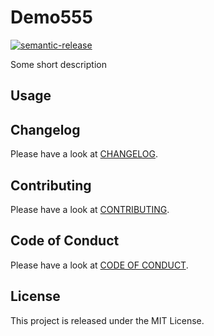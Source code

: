 # Demo555
[![semantic-release][semantic-image]][semantic-url]

Some short description 

## Usage

## Changelog

Please have a look at [CHANGELOG][changelog-url].

## Contributing

Please have a look at [CONTRIBUTING][contribute-url].

## Code of Conduct

Please have a look at [CODE OF CONDUCT][codeofconduct-url].

## License
This project is released under the MIT License.

<!-- Links: -->
[semantic-image]: https://img.shields.io/badge/%20%20%F0%9F%93%A6%F0%9F%9A%80-semantic--release-e10079.svg
[semantic-url]: https://github.com/semantic-release/semantic-release

[changelog-url]: https://github.com/HammerSpb/Demo555/blob/master/CHANGELOG.md
[codeofconduct-url]: https://github.com/HammerSpb/Demo555/blob/master/CODE_OF_CONDUCT.md
[contribute-url]: https://github.com/HammerSpb/Demo555/blob/master/CONTRIBUTING.md
